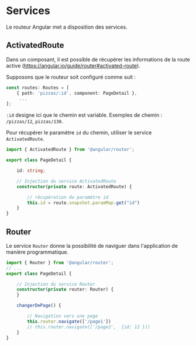 # Services

Le routeur Angular met a disposition des services.

## ActivatedRoute

Dans un composant, il est possible de récupérer les informations de la route active (https://angular.io/guide/router#activated-route).

Supposons que le routeur soit configuré comme suit :

```ts
const routes: Routes = [
    { path: 'pizzas/:id', component: PageDetail },
     ...
];
```

`:id` designe ici que le chemin est variable. Exemples de chemin : `/pizzas/12`, `pizzas/130`.

Pour récupérer le paramètre `id` du chemin, utiliser le service `ActivatedRoute`.

```ts
import { ActivatedRoute } from '@angular/router';

export class PageDetail {

    id: string;

    // Injection du service ActivatedRoute
    constructor(private route: ActivatedRoute) {

        // récupération du paramètre id
        this.id = route.snapshot.paramMap.get("id")
    }
}
```

## Router

Le service `Router` donne la possibilité de naviguer dans l'application de manière programmatique.

```ts
import { Router } from '@angular/router';
// ...
export class PageDetail {

    // Injection du service Router
    constructor(private router: Router) {
    }

    changerDePage() {

        // Navigation vers une page
        this.router.navigate(['/page1'])
        // this.router.navigate(['/page2',  {id: 12 }])
    }
}
```
